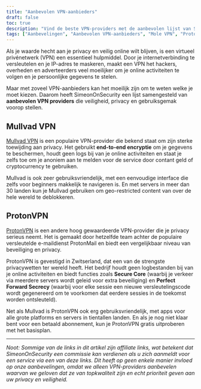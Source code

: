```yaml
---
title: "Aanbevolen VPN-aanbieders"
draft: false
toc: true
description: "Vind de beste VPN-providers met de aanbevolen lijst van SimeonOnSecurity. Blijf veilig en bescherm je privacy online met topaanbieders zoals Mullvad VPN en ProtonVPN."
tags: ["Aanbevelingen", "Aanbevolen VPN-aanbieders", "Mole VPN", "ProtonVPN", "Virtueel privénetwerk", "Privacy", "Online beveiliging"]
---
```


Als je waarde hecht aan je privacy en veilig online wilt blijven, is een virtueel privénetwerk (VPN) een essentieel hulpmiddel. Door je internetverbinding te versleutelen en je IP-adres te maskeren, maakt een VPN het hackers, overheden en adverteerders veel moeilijker om je online activiteiten te volgen en je persoonlijke gegevens te stelen.

Maar met zoveel VPN-aanbieders kan het moeilijk zijn om te weten welke je moet kiezen. Daarom heeft SimeonOnSecurity een lijst samengesteld van **aanbevolen VPN providers** die veiligheid, privacy en gebruiksgemak voorop stellen.

## Mullvad VPN

[Mullvad VPN](https://mullvad.net/en/) is een populaire VPN-provider die bekend staat om zijn sterke toewijding aan privacy. Het gebruikt **end-to-end encryptie** om je gegevens te beschermen, houdt geen logs bij van je online activiteiten en staat je zelfs toe om je anoniem aan te melden voor de service door contant geld of cryptocurrency te gebruiken.

Mullvad is ook zeer gebruiksvriendelijk, met een eenvoudige interface die zelfs voor beginners makkelijk te navigeren is. En met servers in meer dan 30 landen kun je Mullvad gebruiken om geo-restricted content van over de hele wereld te deblokkeren.

## ProtonVPN

[ProtonVPN](https://protonvpn.com/) is een andere hoog gewaardeerde VPN-provider die je privacy serieus neemt. Het is gemaakt door hetzelfde team achter de populaire versleutelde e-maildienst ProtonMail en biedt een vergelijkbaar niveau van beveiliging en privacy.

ProtonVPN is gevestigd in Zwitserland, dat een van de strengste privacywetten ter wereld heeft. Het bedrijf houdt geen logbestanden bij van je online activiteiten en biedt functies zoals **Secure Core** (waarbij je verkeer via meerdere servers wordt geleid voor extra beveiliging) en **Perfect Forward Secrecy** (waarbij voor elke sessie een nieuwe versleutelingscode wordt gegenereerd om te voorkomen dat eerdere sessies in de toekomst worden ontsleuteld).

Net als Mullvad is ProtonVPN ook erg gebruiksvriendelijk, met apps voor alle grote platforms en servers in tientallen landen. En als je nog niet klaar bent voor een betaald abonnement, kun je ProtonVPN gratis uitproberen met het basisplan.

---

*Noot: Sommige van de links in dit artikel zijn affiliate links, wat betekent dat SimeonOnSecurity een commissie kan verdienen als u zich aanmeldt voor een service via een van deze links. Dit heeft op geen enkele manier invloed op onze aanbevelingen, omdat we alleen VPN-providers aanbevelen waarvan we geloven dat ze van topkwaliteit zijn en echt prioriteit geven aan uw privacy en veiligheid.*

